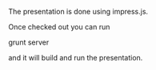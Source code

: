 The presentation is done using impress.js.

Once checked out you can run

  grunt server

and it will build and run the presentation.